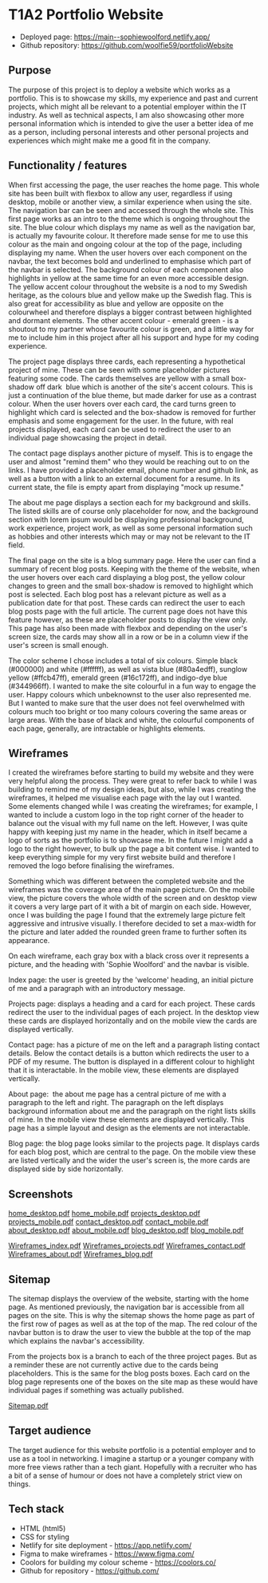 # T1A2 Portfolio Website

- Deployed page: https://main--sophiewoolford.netlify.app/
- Github repository: https://github.com/woolfie59/portfolioWebsite

## Purpose
The purpose of this project is to deploy a website which works as a portfolio. This is to showcase my skills, my experience and past and current projects, which might all be relevant to a potential employer within the IT industry. As well as technical aspects, I am also showcasing other more personal information which is intended to give the user a better idea of me as a person, including personal interests and other personal projects and experiences which might make me a good fit in the company.

## Functionality / features
When first accessing the page, the user reaches the home page. This whole site has been built with flexbox to allow any user, regardless if using desktop, mobile or another view, a similar experience when using the site. The navigation bar can be seen and accessed through the whole site.
This first page works as an intro to the theme which is ongoing throughout the site. The blue colour which displays my name as well as the navigation bar, is actually my favourite colour. It therefore made sense for me to use this colour as the main and ongoing colour at the top of the page, including displaying my name. When the user hovers over each component on the navbar, the text becomes bold and underlined to emphasise which part of the navbar is selected. The background colour of each component also highlights in yellow at the same time for an even more accessible design. The yellow accent colour throughout the website is a nod to my Swedish heritage, as the colours blue and yellow make up the Swedish flag. This is also great for accessibility as blue and yellow are opposite on the colourwheel and therefore displays a bigger contrast between highlighted and dormant elements. The other accent colour - emerald green - is a shoutout to my partner whose favourite colour is green, and a little way for me to include him in this project after all his support and hype for my coding experience.

The project page displays three cards, each representing a hypothetical project of mine. These can be seen with some placeholder pictures featuring some code. The cards themselves are yellow with a small box-shadow off dark  blue which is another of the site's accent colours. This is just a continuation of the blue theme, but made darker for use as a contrast colour. When the user hovers over each card, the card turns green to highlight which card is selected and the box-shadow is removed for further emphasis and some engagement for the user. In the future, with real projects displayed, each card can be used to redirect the user to an individual page showcasing the project in detail.

The contact page displays another picture of myself. This is to engage the user and almost "remind them" who they would be reaching out to on the links. I have provided a placeholder email, phone number and github link, as well as a button with a link to an external document for a resume. In its current state, the file is empty apart from displaying "mock up resume."

The about me page displays a section each for my background and skills. The listed skills are of course only placeholder for now, and the background section with lorem ipsum would be displaying professional background, work experience, project work, as well as some personal information such as hobbies and other interests which may or may not be relevant to the IT field.

The final page on the site is a blog summary page. Here the user can find a summary of recent blog posts. Keeping with the theme of the website, when the user hovers over each card displaying a blog post, the yellow colour changes to green and the small box-shadow is removed to highlight which post is selected. Each blog post has a relevant picture as well as a publication date for that post. These cards can redirect the user to each blog posts page with the full article. The current page does not have this feature however, as these are placeholder posts to display the view only. This page has also been made with flexbox and depending on the user's screen size, the cards may show all in a row or be in a column view if the user's screen is small enough.

The color scheme I chose includes a total of six colours. Simple black (#000000) and white (#ffffff), as well as vista blue (#80a4edff), sunglow yellow (#ffcb47ff), emerald green (#16c172ff), and indigo-dye blue (#344966ff). I wanted to make the site colourful in a fun way to engage the user. Happy colours which unbeknownst to the user also represented me. But I wanted to make sure that the user does not feel overwhelmed with colours much too bright or too many colours covering the same areas or large areas. With the base of black and white, the colourful components of each page, generally, are intractable or highlights elements.

## Wireframes
I created the wireframes before starting to build my website and they were very helpful along the process. They were great to refer back to while I was building to remind me of my design ideas, but also, while I was creating the wireframes, it helped me visualise each page with the lay out I wanted. Some elements changed while I was creating the wireframes; for example, I wanted to include a custom logo in the top right corner of the header to balance out the visual with my full name on the left. However, I was quite happy with keeping just my name in the header, which in itself became a logo of sorts as the portfolio is to showcase me. In the future I might add a logo to the right however, to bulk up the page a bit content wise. I wanted to keep everything simple for my very first website build and therefore I removed the logo before finalising the wireframes. 

Something which was different between the completed website and the wireframes was the coverage area of the main page picture. On the mobile view, the picture covers the whole width of the screen and on desktop view it covers a very large part of it with a bit of margin on each side. However, once I was building the page I found that the extremely large picture felt aggressive and intrusive visually. I therefore decided to set a max-width for the picture and later added the rounded green frame to further soften its appearance.

On each wireframe, each gray box with a black cross over it represents a picture, and the heading with 'Sophie Woolford' and the navbar is visible. 

Index page: the user is greeted by the 'welcome' heading, an initial picture of me and a paragraph with an introductory message.

Projects page: displays a heading and a card for each project. These cards redirect the user to the individual pages of each project. In the desktop view these cards are displayed horizontally and on the mobile view the cards are displayed vertically.

Contact page: has a picture of me on the left and a paragraph listing contact details. Below the contact details is a button which redirects the user to a PDF of my resume. The button is displayed in a different colour to highlight that it is interactable. In the mobile view, these elements are displayed vertically.

About page:  the about me page has a central picture of me with a paragraph to the left and right. The paragraph on the left displays background information about me and the paragraph on the right lists skills of mine. In the mobile view these elements are displayed vertically. This page has a simple layout and design as the elements are not interactable.

Blog page: the blog page looks similar to the projects page. It displays cards for each blog post, which are central to the page. On the mobile view these are listed vertically and the wider the user's screen is, the more cards are displayed side by side horizontally.

## Screenshots
[home_desktop.pdf](https://github.com/woolfie59/portfolioWebsite/files/14811755/home_desktop.pdf)
[home_mobile.pdf](https://github.com/woolfie59/portfolioWebsite/files/14811754/home_mobile.pdf)
[projects_desktop.pdf](https://github.com/woolfie59/portfolioWebsite/files/14811758/projects_desktop.pdf)
[projects_mobile.pdf](https://github.com/woolfie59/portfolioWebsite/files/14811756/projects_mobile.pdf)
[contact_desktop.pdf](https://github.com/woolfie59/portfolioWebsite/files/14811761/contact_desktop.pdf)
[contact_mobile.pdf](https://github.com/woolfie59/portfolioWebsite/files/14811760/contact_mobile.pdf)
[about_desktop.pdf](https://github.com/woolfie59/portfolioWebsite/files/14811763/about_desktop.pdf)
[about_mobile.pdf](https://github.com/woolfie59/portfolioWebsite/files/14811762/about_mobile.pdf)
[blog_desktop.pdf](https://github.com/woolfie59/portfolioWebsite/files/14811765/blog_desktop.pdf)
[blog_mobile.pdf](https://github.com/woolfie59/portfolioWebsite/files/14811764/blog_mobile.pdf)

[Wireframes_index.pdf](https://github.com/woolfie59/portfolioWebsite/files/14813578/Wireframes_index.pdf)
[Wireframes_projects.pdf](https://github.com/woolfie59/portfolioWebsite/files/14813577/Wireframes_projects.pdf)
[Wireframes_contact.pdf](https://github.com/woolfie59/portfolioWebsite/files/14813576/Wireframes_contact.pdf)
[Wireframes_about.pdf](https://github.com/woolfie59/portfolioWebsite/files/14813574/Wireframes_about.pdf)
[Wireframes_blog.pdf](https://github.com/woolfie59/portfolioWebsite/files/14813575/Wireframes_blog.pdf)

## Sitemap
The sitemap displays the overview of the website, starting with the home page. As mentioned previously, the navigation bar is accessible from all pages on the site. This is why the sitemap shows the home page as part of the first row of pages as well as at the top of the map. The red colour of the navbar button is to draw the user to view the bubble at the top of the map which explains the navbar's accessibility.

From the projects box is a branch to each of the three project pages. But as a reminder these are not currently active due to the cards being placeholders. This is the same for the blog posts boxes. Each card on the blog page represents one of the boxes on the site map as these would have individual pages if something was actually published.

[Sitemap.pdf](https://github.com/woolfie59/portfolioWebsite/files/14813572/Sitemap.pdf)

## Target audience

The target audience for this website portfolio is a potential employer and to use as a tool in networking. I imagine a startup or a younger company with more free views rather than a tech giant. Hopefully with a recruiter who has a bit of a sense of humour or does not have a completely strict view on things.

## Tech stack
  - HTML (html5)
  - CSS for styling
  - Netlify for site deployment - https://app.netlify.com/
  - Figma to make wireframes - https://www.figma.com/
  - Coolors for building my colour scheme - https://coolors.co/
  - Github for repository - https://github.com/



